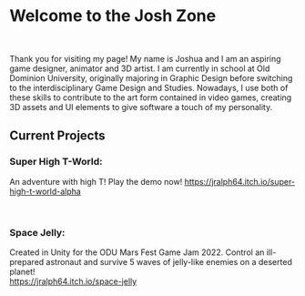 # Welcome to the Josh Zone

<br />

Thank you for visiting my page! My name is Joshua and I am an aspiring game designer, animator and 3D artist. I am currently in school at Old Dominion University, originally majoring in Graphic Design before switching to the interdisciplinary Game Design and Studies. Nowadays, I use both of these skills to contribute to the art form contained in video games, creating 3D assets and UI elements to give software a touch of my personality. 

## Current Projects

### Super High T-World:
An adventure with high T! Play the demo now!
https://jralph64.itch.io/super-high-t-world-alpha

<br />

### Space Jelly:
Created in Unity for the ODU Mars Fest Game Jam 2022. Control an ill-prepared astronaut and survive 5 waves of jelly-like enemies on a deserted planet!
<br />
https://jralph64.itch.io/space-jelly


<!--
**jralph64/jralph64** is a ✨ _special_ ✨ repository because its `README.md` (this file) appears on your GitHub profile.

Here are some ideas to get you started:

- 🔭 I’m currently working on ...
- 🌱 I’m currently learning ...
- 👯 I’m looking to collaborate on ...
- 🤔 I’m looking for help with ...
- 💬 Ask me about ...
- 📫 How to reach me: ...
- 😄 Pronouns: ...
- ⚡ Fun fact: ...
-->

